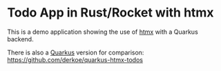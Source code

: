 # Todo App in Rust/Rocket with htmx

This is a demo application showing the use of [htmx](https://htmx.org/) with a Quarkus backend.

There is also a [Quarkus](https://quarkus.io/) version for comparison: https://github.com/derkoe/quarkus-htmx-todos
